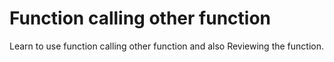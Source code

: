 # Function calling other function
Learn to use function calling other function and also Reviewing the function.
